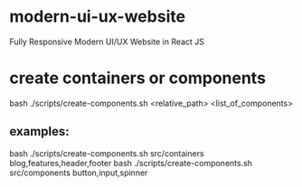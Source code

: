 # modern-ui-ux-website
 Fully Responsive Modern UI/UX Website in React JS

# create containers or components
bash ./scripts/create-components.sh <relative_path> <list_of_components>

## examples:
bash ./scripts/create-components.sh src/containers blog,features,header,footer
bash ./scripts/create-components.sh src/components button,input,spinner
